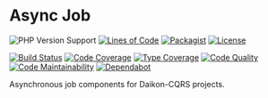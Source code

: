 # Async Job

![PHP Version Support](https://badgen.net/packagist/php/daikon/async-job?color=blue)
[![Lines of Code](https://badgen.net/codeclimate/loc/daikon-cqrs/async-job)](https://codeclimate.com/github/daikon-cqrs/async-job/code?sort=-loc)
[![Packagist](https://badgen.net/packagist/name/daikon/async-job?color=blue)](https://packagist.org/packages/daikon/async-job)
[![License](https://badgen.net/github/license/daikon-cqrs/async-job)](https://github.com/daikon-cqrs/async-job/blob/master/LICENSE)

[![Build Status](https://badgen.net/travis/daikon-cqrs/async-job?label=build)](https://travis-ci.com/daikon-cqrs/async-job)
[![Code Coverage](https://badgen.net/codecov/c/github/daikon-cqrs/async-job)](https://codecov.io/gh/daikon-cqrs/async-job)
[![Type Coverage](https://shepherd.dev/github/daikon-cqrs/async-job/coverage.svg)](https://shepherd.dev/github/daikon-cqrs/async-job)
[![Code Quality](https://img.shields.io/scrutinizer/quality/g/daikon-cqrs/async-job/master)](https://scrutinizer-ci.com/g/daikon-cqrs/async-job/?branch=master)
[![Code Maintainability](https://badgen.net/codeclimate/maintainability/daikon-cqrs/async-job)](https://codeclimate.com/github/daikon-cqrs/async-job)
[![Dependabot](https://badgen.net/github/dependabot/daikon-cqrs/async-job)](https://github.com/daikon-cqrs/async-job/network/updates)

Asynchronous job components for Daikon-CQRS projects.
